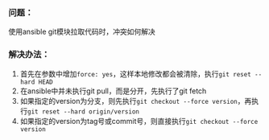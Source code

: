 ### 问题：
使用ansible git模块拉取代码时，冲突如何解决  

### 解决办法：
1. 首先在参数中增加```force: yes```，这样本地修改都会被清除，执行```git reset --hard HEAD```  
2. 在ansible中并未执行git pull，而是分开，先执行了git fetch  
3. 如果指定的version为分支，则先执行```git checkout --force version```，再执行```git reset --hard origin/version```  
4. 如果指定的version为tag号或commit号，则直接执行```git checkout --force version```  
